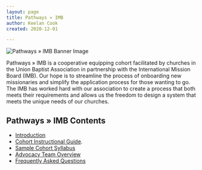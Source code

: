 ```yaml
---
layout: page
title: Pathways » IMB
author: Keelan Cook
created: 2020-12-01

---
```

![Pathways » IMB Banner Image](https://i.imgur.com/aeVVD30.png)

Pathways » IMB is a cooperative equipping cohort facilitated by churches in the Union Baptist Association in partnership with the International Mission Board (IMB).  Our hope is to streamline the process of onboarding new missionaries and simplify the application process for those wanting to go. The IMB has worked hard with our association to create a process that both meets their requirements and allows us the freedom to design a system that meets the unique needs of our churches.

<!--more-->
## Pathways » IMB Contents
* [Introduction](/docs/pathways-imb-intro/)
* [Cohort Instructional Guide](/docs/pathways-imb-instructional-guide/).
* [Sample Cohort Syllabus](/docs/imb-semester-1-syllabus/)
* [Advocacy Team Overview](/docs/advocacy-team-overview)
* [Frequently Asked Questions](/docs/pathways-imb-faq/) 